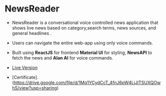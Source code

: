 # NewsReader

- NewsReader is a conversational voice controlled news application that shows live news based on category,search terms, news sources, and general headlines .
- Users can navigate the entire web-app using only voice commands.
- Built using **ReactJS** for frontend **Material UI** for styling, **NewsAPI** to fetch the news and **Alan AI** for voice commands.

- [Live Version](https://alannewsreader.netlify.app/)
- [Certificate].(https://drive.google.com/file/d/1Mq1YCydCcT_4fnJ6pW4LjJlTSUXQOwhS/view?usp=sharing)
